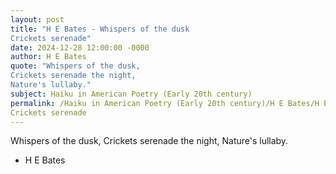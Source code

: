 ```yaml
---
layout: post
title: "H E Bates - Whispers of the dusk
Crickets serenade"
date: 2024-12-28 12:00:00 -0000
author: H E Bates
quote: "Whispers of the dusk,
Crickets serenade the night,
Nature's lullaby."
subject: Haiku in American Poetry (Early 20th century)
permalink: /Haiku in American Poetry (Early 20th century)/H E Bates/H E Bates - Whispers of the dusk
Crickets serenade
---
```


Whispers of the dusk,
Crickets serenade the night,
Nature's lullaby.

- H E Bates
